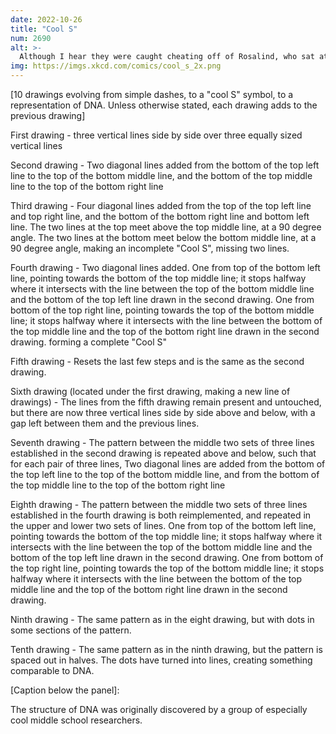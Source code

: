```yaml
---
date: 2022-10-26
title: "Cool S"
num: 2690
alt: >-
  Although I hear they were caught cheating off of Rosalind, who sat at a desk in front of them.
img: https://imgs.xkcd.com/comics/cool_s_2x.png
---
```

[10 drawings evolving from simple dashes, to a "cool S" symbol, to a representation of DNA. Unless otherwise stated, each drawing adds to the previous drawing]

First drawing -  three vertical lines side by side over three equally sized vertical lines

Second drawing - Two diagonal lines added from the bottom of the top left line to the top of the bottom middle line, and the bottom of the top middle line to the top of the bottom right line

Third drawing - Four diagonal lines added from the top of the top left line and top right line, and the bottom of the bottom right line and bottom left line. The two lines at the top meet above the top middle line, at a 90 degree angle. The two lines at the bottom meet below the bottom middle line, at a 90 degree angle, making an incomplete "Cool S", missing two lines.

Fourth drawing - Two diagonal lines added. One from top of the bottom left line, pointing towards the bottom of the top middle line; it stops halfway where it intersects with the line between the top of the bottom middle line and the bottom of the top left line drawn in the second drawing. One from bottom of the top right line, pointing towards the top of the bottom middle line; it stops halfway where it intersects with the line between the bottom of the top middle line and the top of the bottom right line drawn in the second drawing. forming a complete "Cool S"

Fifth drawing - Resets the last few steps and is the same as the second drawing.

Sixth drawing (located under the first drawing, making a new line of drawings) -  The lines from the fifth drawing remain present and untouched, but there are now three vertical lines side by side above and below, with  a gap left between them and the previous lines.

Seventh drawing - The pattern between the middle two sets of three lines established in the second drawing is repeated above and below, such that for each pair of three lines, Two diagonal lines are added from the bottom of the top left line to the top of the bottom middle line, and from the bottom of the top middle line to the top of the bottom right line

Eighth drawing -  The pattern between the middle two sets of three lines established in the fourth drawing is both reimplemented, and repeated in the upper and lower two sets of lines. One from top of the bottom left line, pointing towards the bottom of the top middle line; it stops halfway where it intersects with the line between the top of the bottom middle line and the bottom of the top left line drawn in the second drawing. One from bottom of the top right line, pointing towards the top of the bottom middle line; it stops halfway where it intersects with the line between the bottom of the top middle line and the top of the bottom right line drawn in the second drawing.

Ninth drawing - The same pattern as in the eight drawing, but with dots in some sections of the pattern.

Tenth drawing - The same pattern as in the ninth drawing, but the pattern is spaced out in halves. The dots have turned into lines, creating something comparable to DNA.

[Caption below the panel]:

The structure of DNA was originally discovered by a group of especially cool middle school researchers.
